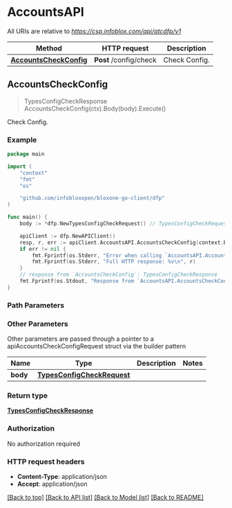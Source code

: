 # AccountsAPI

All URIs are relative to *https://csp.infoblox.com/api/atcdfp/v1*

Method | HTTP request | Description
------------- | ------------- | -------------
[**AccountsCheckConfig**](AccountsAPI.md#AccountsCheckConfig) | **Post** /config/check | Check Config.



## AccountsCheckConfig

> TypesConfigCheckResponse AccountsCheckConfig(ctx).Body(body).Execute()

Check Config.



### Example

```go
package main

import (
	"context"
	"fmt"
	"os"

	"github.com/infobloxopen/bloxone-go-client/dfp"
)

func main() {
	body := *dfp.NewTypesConfigCheckRequest() // TypesConfigCheckRequest | 

	apiClient := dfp.NewAPIClient()
	resp, r, err := apiClient.AccountsAPI.AccountsCheckConfig(context.Background()).Body(body).Execute()
	if err != nil {
		fmt.Fprintf(os.Stderr, "Error when calling `AccountsAPI.AccountsCheckConfig``: %v\n", err)
		fmt.Fprintf(os.Stderr, "Full HTTP response: %v\n", r)
	}
	// response from `AccountsCheckConfig`: TypesConfigCheckResponse
	fmt.Fprintf(os.Stdout, "Response from `AccountsAPI.AccountsCheckConfig`: %v\n", resp)
}
```

### Path Parameters



### Other Parameters

Other parameters are passed through a pointer to a apiAccountsCheckConfigRequest struct via the builder pattern


Name | Type | Description  | Notes
------------- | ------------- | ------------- | -------------
 **body** | [**TypesConfigCheckRequest**](TypesConfigCheckRequest.md) |  | 

### Return type

[**TypesConfigCheckResponse**](TypesConfigCheckResponse.md)

### Authorization

No authorization required

### HTTP request headers

- **Content-Type**: application/json
- **Accept**: application/json

[[Back to top]](#) [[Back to API list]](../README.md#documentation-for-api-endpoints)
[[Back to Model list]](../README.md#documentation-for-models)
[[Back to README]](../README.md)

